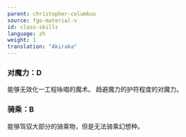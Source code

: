 ```yaml
---
parent: christopher-columbus
source: fgo-material-v
id: class-skills
language: zh
weight: 1
translation: "Akiraka"
---
```


### 对魔力：D

能够无效化一工程咏唱的魔术。
趋避魔力的护符程度的对魔力。

### 骑乘：B

能够驾驭大部分的骑乘物，但是无法骑乘幻想种。
